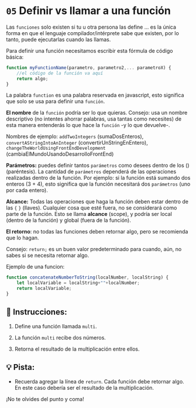 # `05` Definir vs llamar a una función

Las `funciones` solo existen si tu u otra persona las define ... es la única forma en que el lenguaje compilador/intérprete sabe que existen, por lo tanto, puede ejecutarlas cuando las llamas.

Para definir una función necesitamos escribir esta fórmula de código básica:

```js
function myFunctionName(parametro, parametro2,... parametroX) {
    //el código de la función va aquí
    return algo;
}
```

La palabra `function` es una palabra reservada en javascript, esto significa que solo se usa para definir una `función`.

**El nombre** de la `función` podría ser lo que quieras. Consejo: usa un nombre descriptivo (no intentes ahorrar palabras, usa tantas como necesites) de esta manera entenderás lo que hace la `función` -y lo que devuelve-.

Nombres de ejemplo: `addTwoIntegers` (sumaDosEnteros), `convertAStringIntoAnInteger` (convertirUnStringEnEntero),  `changeTheWorldUsingFrontEndDevelopment` (cambiaElMundoUsandoDesarrolloFrontEnd)

**Parámetros:** puedes definir tantos `parámetros` como desees dentro de los () (paréntesis). La cantidad de `parámetros` dependerá de las operaciones realizadas dentro de la función. Por ejemplo: si la función está sumando dos enteros (3 + 4), esto significa que la función necesitará dos `parámetros` (uno por cada entero).

**Alcance:** Todas las operaciones que haga la función deben estar dentro de las `{` `}` (llaves). Cualquier cosa que esté fuera, no se considerará como parte de la función. Esto se llama  **alcance** (scope), y podría ser local (dentro de la función) y global (fuera de la función).

**El retorno**: no todas las funciones deben retornar algo, pero se recomienda que lo hagan.

Consejo: `return;` es un buen valor predeterminado para cuando, aún, no sabes si se necesita retornar algo.

Ejemplo de una funcion:

```js
function concatenateNumberToString(localNumber, localString) {
    let localVariable = localString+""+localNumber;
    return localVariable;
}
```

## 📝 Instrucciones:

1. Define una función llamada `multi`.

2. La función `multi` recibe dos números.

3. Retorna el resultado de la multiplicación entre ellos.

## 💡 Pista:

+ Recuerda agregar la línea de `return`. Cada función debe retornar algo. En este caso debería ser el resultado de la multiplicación.

¡No te olvides del punto y coma!
